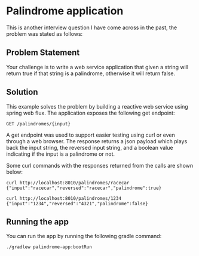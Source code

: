 # Palindrome application

This is another interview question I have come across in the past, the problem was
stated as follows:

## Problem Statement

Your challenge is to write a web service application that given a string will return
true if that string is a palindrome, otherwise it will return false.

## Solution

This example solves the problem by building a reactive web service using spring web
flux. The application exposes the following get endpoint:

```
GET /palindromes/{input}
```

A get endpoint was used to support easier testing using curl or even through a web
browser. The response returns a json payload which plays back the input string,
the reversed input string, and a boolean value indicating if the input is a palindrome
or not.

Some curl commands with the responses returned from the calls are shown below:

```
curl http://localhost:8010/palindromes/racecar
{"input":"racecar","reversed":"racecar","palindrome":true}

curl http://localhost:8010/palindromes/1234
{"input":"1234","reversed":"4321","palindrome":false}
```

## Running the app

You can run the app by running the following gradle command:

```
./gradlew palindrome-app:bootRun
```